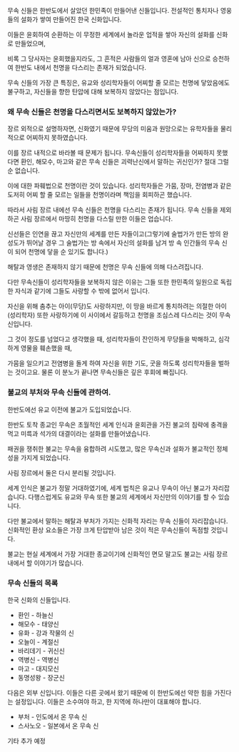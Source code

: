 무속 신들은 한반도에서 살았던 한민족이 만들어낸 신들입니다. 전설적인 통치자나 영웅들의 설화가 쌓여 만들어진 한국 신화입니다.

이들은 윤회하여 순환하는 이 무정한 세계에서 놀라운 업적을 쌓아 자신의 설화를 신화로 만들었으며,

비록 그 당사자는 윤회했을지라도, 그 흔적은 사람들의 얼과 영혼에 남아 신으로 승천하여 한반도 내에서 천명을 다스리는 존재가 되었습니다.

무속 신들의 가장 큰 특징은, 유교와 성리학자들이 어찌할 줄 모르는 천명에 닿았음에도 불구하고, 자신들을 향한 탄압에 대해 보복하지 않았다는 점입니다.

### 왜 무속 신들은 천명을 다스리면서도 보복하지 않았는가?

장르 외적으로 설명하자면, 신화였기 때문에 무당의 미움과 원망으로는 유학자들을 물리적으로 어찌하지 못하였습니다.

이를 장르 내적으로 바라볼 때 문제가 됩니다. 무속신들이 성리학자들을 어찌하지 못했다면 환인, 해모수, 마고와 같은 무속 신들은 괴력난신에서 말하는 귀신인가? 절대 그럴 순 없습니다.

이에 대한 파훼법으로 천명이란 것이 있습니다. 성리학자들은 가뭄, 장마, 전염병과 같은 도저히 어찌 할 줄 모르는 일들을 천명이라며 책임을 회피하곤 했습니다.

따라서 사림 장르 내에선 무속 신들은 천명을 다스리는 존재가 됩니다. 무속 신들을 제외하곤 사림 장르에서 마땅히 천명을 다스릴 만한 이들은 업습니다.

신선들은 인연을 끊고 자신만의 세계를 만든 자들이고(그렇기에 술법가가 만든 방의 완성도가 뛰어날 경우 그 술법가는 방 속에서 자신의 설화를 남겨 방 속 인간들의 무속 신이 되어 천명에 닿을 순 있기도 합니다.)

해탈과 영생은 존재하지 않기 때문에 천명은 무속 신들에 의해 다스려집니다.

다만 무속신들이 성리학자들을 보복하지 않은 이유는 그들 또한 한민족의 일원으로 독립한 자식과 같기에 그들도 사랑할 수 밖에 없어서 입니다. 

자신을 위해 춤추는 아이(무당)도 사랑하지만, 이 땅을 바르게 통치하려는 의절한 아이(성리학자) 또한 사랑하기에 이 사이에서 갈등하고 천명을 조심스레 다스리는 것이 무속 신입니다.

그 것이 정도를 넘었다고 생각했을 때, 성리학자들이 잔인하게 무당들을 박해하고, 심각하게 영물을 훼손했을 때,

가뭄을 일으키고 전염병을 돌게 하여 자신을 위한 기도, 굿을 하도록 성리학자들을 벌하는 것이고요. 물론 이 분노가 끝나면 무속신들은 깊은 후회에 빠집니다.
### 불교의 부처와 무속 신들에 관하여.
한반도에선 유교 이전에 불교가 도입되었습니다. 

한반도 토착 종교인 무속은 초월적인 세계 인식과 윤회관을 가진 불교의 침략에 충격을 먹고 미륵과 석가의 대결이라는 설화를 만들어냈습니다.

패권을 쟁취한 불교는 무속을 융합하려 시도했고, 많은 무속신과 설화가 불교적인 정체성을 가지게 되었습니다.

사림 장르에서 둘은 다시 분리될 것입니다.

세계 인식은 불교가 정말 거대하였기에, 세계 법칙은 유교나 무속이 아닌 불교가 자리잡습니다. 다행스럽게도 유교와 무속 또한 불교의 세계에서 자신만의 이야기를 할 수 있습니다.

다만 불교에서 말하는 해탈과 부처가 가지는 신화적 자리는 무속 신들이 자리잡습니다. 신화적인 환상 요소들은 가장 크게 탄압받아 남은 것이 적은 무속신들이 독점할 것입니다.

불교는 현실 세계에서 가장 거대한 종교이기에 신화적인 면모 말고도 불교는 사림 장르 내에서 할 이야기가 많습니다.


### 무속 신들의 목록
한국 신화의 신들입니다.

* 환인 - 하늘신
* 해모수 - 태양신
* 유화 - 강과 작물의 신
* 오늘이 - 계절신
* 바리데기 - 귀신신
* 역병신 - 역병신
* 마고 - 대지모신
* 동명성왕 - 장군신

다음은 외부 신입니다. 이들은 다른 곳에서 왔기 때문에 이 한반도에선 약한 힘을 가진다는 설정입니다. 이들은 소수여야 하고, 한 지역에 하나만이 대표해야 합니다.
* 부처 - 인도에서 온 무속 신
* 스사노오 - 일본에서 온 무속 신

기타 추가 예정
